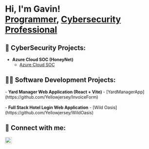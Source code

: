 <h1>Hi, I'm Gavin! <br/><a href="https://github.com/yellowjersey">Programmer</a>, <a href="https://www.linkedin.com/in/gavin-bradford-ab2566123/">Cybersecurity Professional</a></h1>

<h2>🔐 CyberSecurity Projects:</h2>

- <b>Azure Cloud SOC (HoneyNet)</b>
  - [Azure Cloud SOC](https://github.com/Yellowjersey/Azure-SOC/blob/main/)
 
<h2>👨‍💻 Software Development Projects:</h2>
- <b>Yard Manager Web Application (React + Vite)</b>
  - [YardManagerApp](https://github.com/Yellowjersey/InvoiceForm) <br>
  <br>
- <b>Full Stack Hotel Login Web Application</b>
  - [Wild Oasis](https://github.com/Yellowjersey/WildOasis)</i>


<h2> 🤳 Connect with me:</h2>

[<img align="left" alt="GavinBradford | LinkedIn" width="22px" src="https://cdn.jsdelivr.net/npm/simple-icons@v3/icons/linkedin.svg" />][linkedin]



[linkedin]: https://www.linkedin.com/in/gavin-bradford-ab2566123/

